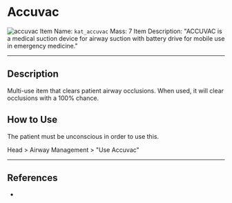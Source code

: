 # Accuvac

![accuvac](https://user-images.githubusercontent.com/55753928/170451476-a9a10597-f29d-410a-872a-6b2139ec4e52.PNG)
Item Name: `kat_accuvac`
Mass: 7
Item Description: "ACCUVAC is a medical suction device for airway suction with battery drive for mobile use in emergency medicine."

---

## Description

Multi-use item that clears patient airway occlusions. When used, it will clear occlusions with a 100% chance.

## How to Use

The patient must be unconscious in order to use this.

Head > Airway Management > "Use Accuvac"

---

## References
- 